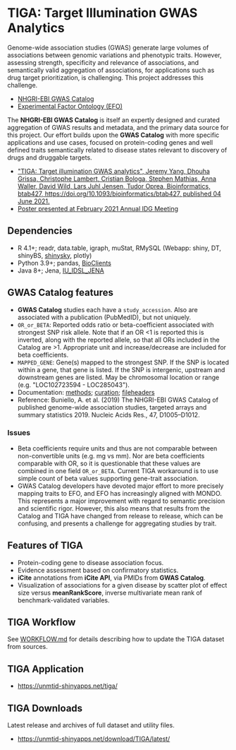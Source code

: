 # TIGA: Target Illumination GWAS Analytics

Genome-wide association studies (GWAS) generate large volumes of associations between
genomic variations and phenotypic traits. However, assessing strength, specificity
and relevance of associations, and semantically valid aggregation of associations,
for applications such as drug target prioritization, is challenging. This project
addresses this challenge.

* [NHGRI-EBI GWAS Catalog](https://www.ebi.ac.uk/gwas/)
* [Experimental Factor Ontology (EFO)](https://www.ebi.ac.uk/efo/)

The __NHGRI-EBI GWAS Catalog__ is itself an expertly designed and curated aggregation of
GWAS results and metadata, and the primary data source for this project. Our effort
builds upon the __GWAS Catalog__ with more specific applications and use cases,
focused on protein-coding genes and well defined traits semantically related to disease
states relevant to discovery of drugs and druggable targets.

* ["TIGA: Target illumination GWAS analytics", Jeremy Yang, Dhouha Grissa,
Christophe Lambert, Cristian Bologa, Stephen Mathias, Anna Waller, David Wild,
Lars Juhl Jensen, Tudor Oprea, Bioinformatics, btab427,
https://doi.org/10.1093/bioinformatics/btab427, published 04 June 2021.](https://academic.oup.com/bioinformatics/advance-article-abstract/doi/10.1093/bioinformatics/btab427/6292081)
* [Poster presented at February 2021 Annual IDG Meeting](https://zenodo.org/record/4594201)

## Dependencies

* R 4.1+; readr, data.table, igraph, muStat, RMySQL (Webapp: shiny, DT, shinyBS, [shinysky](https://github.com/AnalytixWare/ShinySky), plotly)
* Python 3.9+; pandas, [BioClients](https://github.com/jeremyjyang/BioClients)
* Java 8+; Jena, [IU_IDSL_JENA](https://github.com/IUIDSL/iu_idsl_jena)

## GWAS Catalog features

* __GWAS Catalog__ studies each have a `study_accession`.
Also are associated with a publication (PubMedID), but not uniquely.
* `OR_or_BETA`: Reported odds ratio or beta-coefficient associated with strongest
SNP risk allele. Note that if an OR &lt;1 is reported this is inverted, along with
the reported allele, so that all ORs included in the Catalog are &gt;1. Appropriate
unit and increase/decrease are included for beta coefficients.
* `MAPPED_GENE`: Gene(s) mapped to the strongest SNP. If the SNP is located
within a gene, that gene is listed. If the SNP is intergenic, upstream
and downstream genes are listed. May be chromosomal
location or range (e.g. "LOC102723594 - LOC285043").
* Documentation: [methods](https://www.ebi.ac.uk/gwas/docs/methods); [curation](https://www.ebi.ac.uk/gwas/docs/methods/curation); [fileheaders](https://www.ebi.ac.uk/gwas/docs/fileheaders)
* Reference: Buniello, A. et al. (2019) The NHGRI-EBI GWAS Catalog of published genome-wide association studies, targeted arrays and summary statistics 2019. Nucleic Acids Res., 47, D1005–D1012.

### Issues

* Beta coefficients require units and thus are not comparable between
non-convertible units (e.g. mg vs mm). Nor are beta
coefficients comparable with OR, so it is questionable that these values
are combined in one field `OR_or_BETA`.  Current TIGA workaround is to use
simple count of beta values supporting gene-trait association.
* GWAS Catalog developers have devoted major effort to more precisely mapping traits
to EFO, and EFO has increasingly aligned with MONDO. This represents a major
improvement with regard to semantic precision and scientific rigor. However,
this also means that results from the Catalog and TIGA have changed from
release to release, which can be confusing, and presents a challenge for
aggregating studies by trait.

## Features of TIGA

* Protein-coding gene to disease association focus.
* Evidence assessment based on confirmatory statistics.
* __iCite__ annotations from __iCite API__, via PMIDs from __GWAS Catalog__.
* Visualization of associations for a given disease by scatter plot of
effect size versus __meanRankScore__, inverse multivariate mean rank
of benchmark-validated variables.

## TIGA Workflow

See [WORKFLOW.md](doc/WORKFLOW.md) for details describing
how to update the TIGA dataset from sources.

## TIGA Application

* <https://unmtid-shinyapps.net/tiga/>

## TIGA Downloads

Latest release and archives of full dataset and utility files.

* <https://unmtid-shinyapps.net/download/TIGA/latest/>
